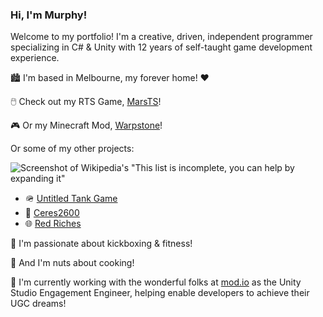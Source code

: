 ### Hi, I'm Murphy!

Welcome to my portfolio! I'm a creative, driven, independent programmer specializing in C# & Unity with 12 years of self-taught game development experience.

🏙️ I'm based in Melbourne, my forever home! ❤️

🖱️ Check out my RTS Game, [MarsTS](https://github.com/MissMurph/MarsTS)!

🎮 Or my Minecraft Mod, [Warpstone](https://www.curseforge.com/minecraft/mc-mods/warpstone)!

Or some of my other projects:

![Screenshot of Wikipedia's "This list is incomplete, you can help by expanding it"](https://imgur.com/wyWRF8v.png)

- 🪖 [Untitled Tank Game](https://github.com/MissMurph/Tonk-Game)
- 🌃 [Ceres2600](https://github.com/MissMurph/Ceres2600)
- 🌐 [Red Riches](https://github.com/MissMurph/Red-Riches)

🥊 I'm passionate about kickboxing & fitness!

🍲 And I'm nuts about cooking!

💼 I'm currently working with the wonderful folks at [mod.io](https://mod.io/) as the Unity Studio Engagement Engineer, helping enable developers to achieve their UGC dreams!
